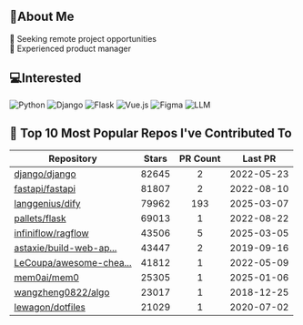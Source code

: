 ## 💫About Me 
👯 Seeking remote project opportunities   
🌱 Experienced product manager

## 💻Interested
![Python](https://img.shields.io/badge/python-3670A0?style=for-the-badge&logo=python&logoColor=ffdd54) ![Django](https://img.shields.io/badge/django-%23092E20.svg?style=for-the-badge&logo=django&logoColor=white) ![Flask](https://img.shields.io/badge/flask-%23000.svg?style=for-the-badge&logo=flask&logoColor=white) ![Vue.js](https://img.shields.io/badge/vuejs-%2335495e.svg?style=for-the-badge&logo=vuedotjs&logoColor=%234FC08D)  ![Figma](https://img.shields.io/badge/figma-%23F24E1E.svg?style=for-the-badge&logo=figma&logoColor=white) ![LLM](https://img.shields.io/badge/LLM-%23412991.svg?style=for-the-badge&logo=openai&logoColor=white)

## 🌟 Top 10 Most Popular Repos I've Contributed To

| Repository | Stars | PR Count | Last PR |
|-----|:---:|:---:|:---:|
| [django/django](https://github.com/django/django) | 82645 | 2 | 2022-05-23 |
| [fastapi/fastapi](https://github.com/fastapi/fastapi) | 81807 | 2 | 2022-08-10 |
| [langgenius/dify](https://github.com/langgenius/dify) | 79962 | 193 | 2025-03-07 |
| [pallets/flask](https://github.com/pallets/flask) | 69013 | 1 | 2022-08-22 |
| [infiniflow/ragflow](https://github.com/infiniflow/ragflow) | 43506 | 5 | 2025-03-05 |
| [astaxie/build-web-ap...](https://github.com/astaxie/build-web-application-with-golang) | 43447 | 2 | 2019-09-16 |
| [LeCoupa/awesome-chea...](https://github.com/LeCoupa/awesome-cheatsheets) | 41812 | 1 | 2022-05-09 |
| [mem0ai/mem0](https://github.com/mem0ai/mem0) | 25305 | 1 | 2025-01-06 |
| [wangzheng0822/algo](https://github.com/wangzheng0822/algo) | 23017 | 1 | 2018-12-25 |
| [lewagon/dotfiles](https://github.com/lewagon/dotfiles) | 21029 | 1 | 2020-07-02 |

